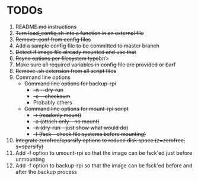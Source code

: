 # TODOs #

1. ~~README.md instructions~~
1. ~~Turn load_config.sh into a function in an external file~~
1. ~~Remove .conf from config files~~
1. ~~Add a sample config file to be committed to master branch~~
1. ~~Detect if image file already mounted and use that~~
1. ~~Rsync options per filesystem type~~br/>
1. ~~Make sure all required variables in config file are provided or barf~~
1. ~~Remove .sh extension from all script files~~
1. Command line options
	* ~~Command line options for backup-rpi~~
		* ~~-n --dry-run~~
		* ~~-c --checksum~~
		* Probably others
	* ~~Command line options for mount-rpi script~~
		* ~~-r (readonly mount)~~
		* ~~-a (attach only - no mount)~~
		* ~~-n (dry-run - just show what would do)~~
		* ~~-f (fsck - check file systems before mounting)~~
1. ~~Integrate zerofree/sparsify options to reduce disk space (z=zerofree, s=sparsify)~~
1. Add -f option to umount-rpi so that the image can be fsck'ed just before unmounting
1. Add -f option to backup-rpi so that the image can be fsck'ed before and after
the backup process